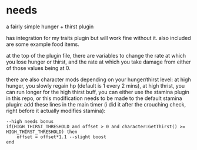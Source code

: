 # needs
a fairly simple hunger + thirst plugin

has integration for my traits plugin but will work fine without it.
also included are some example food items.

at the top of the plugin file, there are variables to change the rate at which you lose hunger or thirst, and the rate at which you take damage from either of those values being at 0.

there are also character mods depending on your hunger/thirst level: at high hunger, you slowly regain hp (default is 1 every 2 mins), at high thrist, you can run longer
for the high thirst buff, you can either use the stamina plugin in this repo, or this modification needs to be made to the default stamina plugin:
add these lines in the main timer (i did it after the crouching check, right before it actually modifies stamina):
```
--high needs bonus
if(HIGH_THIRST_THRESHOLD and offset > 0 and character:GetThirst() >= HIGH_THIRST_THRESHOLD) then
	offset = offset*1.1 --slight boost
end
```